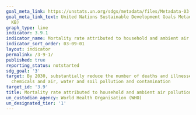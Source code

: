 ```yaml
---
goal_meta_link: https://unstats.un.org/sdgs/metadata/files/Metadata-03-09-01.pdf
goal_meta_link_text: United Nations Sustainable Development Goals Metadata (PDF 216
  KB)
graph_type: line
indicator: 3.9.1
indicator_name: Mortality rate attributed to household and ambient air pollution
indicator_sort_order: 03-09-01
layout: indicator
permalink: /3-9-1/
published: true
reporting_status: notstarted
sdg_goal: '3'
target: By 2030, substantially reduce the number of deaths and illnesses from hazardous
  chemicals and air, water and soil pollution and contamination
target_id: '3.9'
title: Mortality rate attributed to household and ambient air pollution
un_custodian_agency: World Health Organisation (WHO)
un_designated_tier: '1'
---
```

